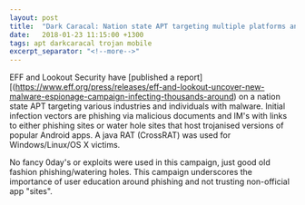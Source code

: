 ```yaml
---
layout: post
title:  "Dark Caracal: Nation state APT targeting multiple platforms and industries"
date:   2018-01-23 11:15:00 +1300
tags: apt darkcaracal trojan mobile
excerpt_separator: "<!--more-->"
---
```

EFF and Lookout Security have [published a report][(https://www.eff.org/press/releases/eff-and-lookout-uncover-new-malware-espionage-campaign-infecting-thousands-around) on a nation state APT targeting various industries and individuals with malware.
Initial infection vectors are phishing via malicious documents and IM's with links to either phishing sites or water hole sites that host trojanised versions of popular Android apps.
A java RAT (CrossRAT) was used for Windows/Linux/OS X victims.
<!--more-->

No fancy 0day's or exploits were used in this campaign, just good old fashion phishing/watering holes. This campaign underscores the importance of user education around phishing and not trusting non-official app "sites".
